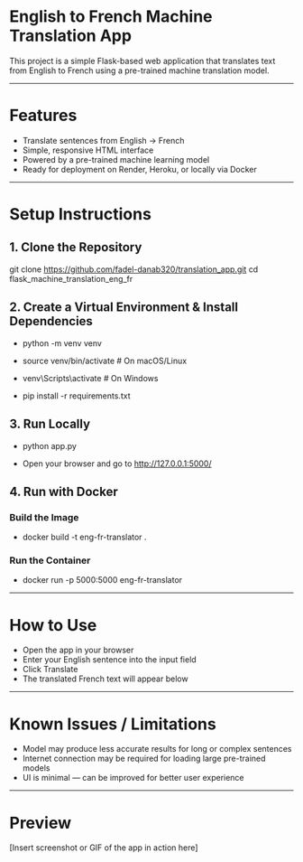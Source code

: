 # English to French Machine Translation App

This project is a simple Flask-based web application that translates text from English to French using a pre-trained machine translation model.

---

# Features
- Translate sentences from English → French
- Simple, responsive HTML interface
- Powered by a pre-trained machine learning model
- Ready for deployment on Render, Heroku, or locally via Docker

---

# Setup Instructions

## 1. Clone the Repository
git clone https://github.com/fadel-danab320/translation_app.git
cd flask_machine_translation_eng_fr

## 2. Create a Virtual Environment & Install Dependencies
* python -m venv venv 
* source venv/bin/activate   # On macOS/Linux
* venv\Scripts\activate      # On Windows

* pip install -r requirements.txt


## 3. Run Locally
* python app.py

* Open your browser and go to http://127.0.0.1:5000/

## 4. Run with Docker
### Build the Image
* docker build -t eng-fr-translator .

### Run the Container
* docker run -p 5000:5000 eng-fr-translator

---

# How to Use
- Open the app in your browser
- Enter your English sentence into the input field
- Click Translate
- The translated French text will appear below

---

# Known Issues / Limitations
- Model may produce less accurate results for long or complex sentences
- Internet connection may be required for loading large pre-trained models
- UI is minimal — can be improved for better user experience

---

# Preview
[Insert screenshot or GIF of the app in action here]
